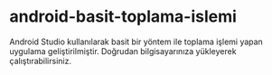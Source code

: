 # android-basit-toplama-islemi
Android Studio kullanılarak basit bir yöntem ile toplama işlemi yapan uygulama geliştirilmiştir. 
Doğrudan bilgisayarınıza yükleyerek çalıştırabilirsiniz.

